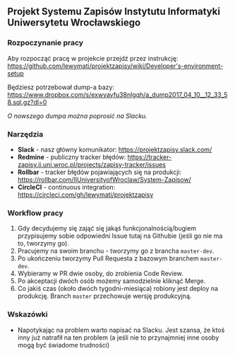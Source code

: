 ## Projekt Systemu Zapisów Instytutu Informatyki Uniwersytetu Wrocławskiego

### Rozpoczynanie pracy

Aby rozpocząć pracę w projekcie przejdź przez instrukcję:
https://github.com/lewymati/projektzapisy/wiki/Developer's-environment-setup

Będziesz potrzebował dump-a bazy:
https://www.dropbox.com/s/exwyayfu38nlgqh/a_dump2017_04_10__12_33_58.sql.gz?dl=0

_O nowszego dumpa można poprosić na Slacku._

### Narzędzia

* **Slack** - nasz główny komunikator: https://projektzapisy.slack.com/
* **Redmine** - publiczny tracker błędów: https://tracker-zapisy.ii.uni.wroc.pl/projects/zapisy-tracker/issues
* **Rollbar** - tracker błędów pojawiających się na produkcji: https://rollbar.com/IIUniversityofWroclaw/System-Zapisow/
* **CircleCI** - continuous integration: https://circleci.com/gh/lewymati/projektzapisy

### Workflow pracy

1. Gdy decydujemy się zająć się jakąś funkcjonalnością/bugiem przypisujemy sobie odpowiedni Issue tutaj na Githubie (jeśli go nie ma to, tworzymy go).
2. Pracujemy na swoim branchu - tworzymy go z brancha `master-dev`.
3. Po ukończeniu tworzymy Pull Requesta z bazowym branchem `master-dev`.
4. Wybieramy w PR dwie osoby, do zrobienia Code Review.
5. Po akceptacji dwóch osób możemy samodzielnie kliknąć Merge.
6. Co jakiś czas (około dwóch tygodni-miesiąca) robiony jest deploy na produkcję. Branch `master` przechowuje wersję produkcyjną.

### Wskazówki

* Napotykając na problem warto napisać na Slacku. Jest szansa, że ktoś inny już natrafił na ten problem (a jeśli nie to przynajmniej inne osoby mogą być świadome trudności)
